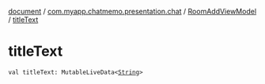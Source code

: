 [document](../../index.md) / [com.myapp.chatmemo.presentation.chat](../index.md) / [RoomAddViewModel](index.md) / [titleText](./title-text.md)

# titleText

`val titleText: MutableLiveData<`[`String`](https://kotlinlang.org/api/latest/jvm/stdlib/kotlin/-string/index.html)`>`